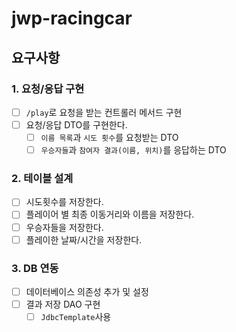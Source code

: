 # jwp-racingcar

## 요구사항
### 1. 요청/응답 구현
- [ ] `/play`로 요청을 받는 컨트롤러 메서드 구현
- [ ] 요청/응답 DTO를 구현한다.
  - [ ] `이름 목록`과 `시도 횟수`를 요청받는 DTO
  - [ ] `우승자들`과 `참여자 결과(이름, 위치)`를 응답하는 DTO

### 2. 테이블 설계
- [ ] 시도횟수를 저장한다.
- [ ] 플레이어 별 최종 이동거리와 이름을 저장한다.
- [ ] 우승자들을 저장한다.
- [ ] 플레이한 날짜/시간을 저장한다.

### 3. DB 연동
- [ ] 데이터베이스 의존성 추가 및 설정
- [ ] 결과 저장 DAO 구현
  - [ ] `JdbcTemplate`사용
